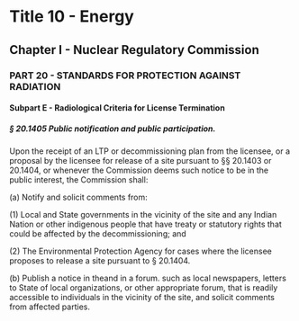 
# Title 10 - Energy
## Chapter I - Nuclear Regulatory Commission
### PART 20 - STANDARDS FOR PROTECTION AGAINST RADIATION
#### Subpart E - Radiological Criteria for License Termination
##### § 20.1405 Public notification and public participation.

Upon the receipt of an LTP or decommissioning plan from the licensee, or a proposal by the licensee for release of a site pursuant to §§ 20.1403 or 20.1404, or whenever the Commission deems such notice to be in the public interest, the Commission shall:

(a) Notify and solicit comments from:

(1) Local and State governments in the vicinity of the site and any Indian Nation or other indigenous people that have treaty or statutory rights that could be affected by the decommissioning; and

(2) The Environmental Protection Agency for cases where the licensee proposes to release a site pursuant to § 20.1404.

(b) Publish a notice in theand in a forum. such as local newspapers, letters to State of local organizations, or other appropriate forum, that is readily accessible to individuals in the vicinity of the site, and solicit comments from affected parties.
